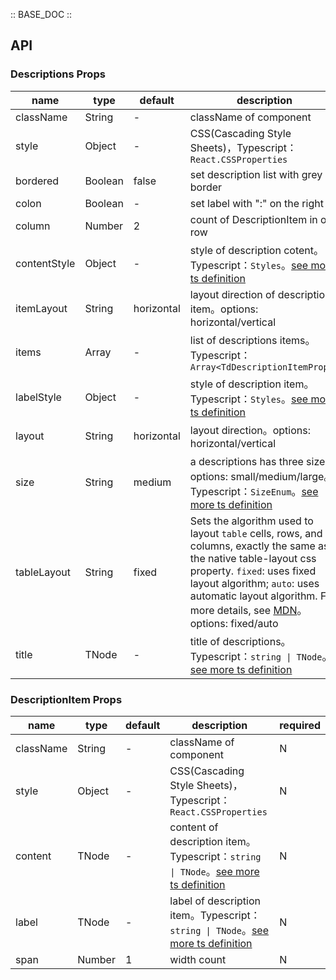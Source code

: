 :: BASE_DOC ::

## API

### Descriptions Props

name | type | default | description | required
-- | -- | -- | -- | --
className | String | - | className of component | N
style | Object | - | CSS(Cascading Style Sheets)，Typescript：`React.CSSProperties` | N
bordered | Boolean | false | set description list with grey border | N
colon | Boolean | - | set label with ":" on the right | N
column | Number | 2 | count of DescriptionItem in one row | N
contentStyle | Object | - | style of description cotent。Typescript：`Styles`。[see more ts definition](https://github.com/Tencent/tdesign-react/blob/develop/src/common.ts) | N
itemLayout | String | horizontal | layout direction of description item。options: horizontal/vertical | N
items | Array | - | list of descriptions items。Typescript：`Array<TdDescriptionItemProps>` | N
labelStyle | Object | - | style of description item。Typescript：`Styles`。[see more ts definition](https://github.com/Tencent/tdesign-react/blob/develop/src/common.ts) | N
layout | String | horizontal | layout direction。options: horizontal/vertical | N
size | String | medium | a descriptions has three size。options: small/medium/large。Typescript：`SizeEnum`。[see more ts definition](https://github.com/Tencent/tdesign-react/blob/develop/src/common.ts) | N
tableLayout | String | fixed | Sets the algorithm used to layout `table` cells, rows, and columns, exactly the same as the native table-layout css property. `fixed`: uses fixed layout algorithm; `auto`: uses automatic layout algorithm. For more details, see [MDN](https://developer.mozilla.org/en-US/docs/Web/CSS/table-layout)。options: fixed/auto | N
title | TNode | - | title of descriptions。Typescript：`string \| TNode`。[see more ts definition](https://github.com/Tencent/tdesign-react/blob/develop/src/common.ts) | N


### DescriptionItem Props

name | type | default | description | required
-- | -- | -- | -- | --
className | String | - | className of component | N
style | Object | - | CSS(Cascading Style Sheets)，Typescript：`React.CSSProperties` | N
content | TNode | - | content of description item。Typescript：`string \| TNode`。[see more ts definition](https://github.com/Tencent/tdesign-react/blob/develop/src/common.ts) | N
label | TNode | - | label of description item。Typescript：`string \| TNode`。[see more ts definition](https://github.com/Tencent/tdesign-react/blob/develop/src/common.ts) | N
span | Number | 1 | width count | N

